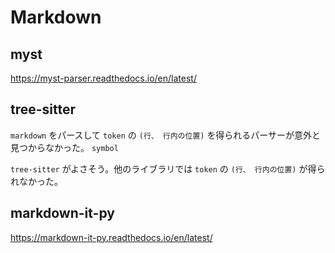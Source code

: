 # Markdown

## myst

<https://myst-parser.readthedocs.io/en/latest/>

## tree-sitter
`markdown` をパースして `token` の `(行、 行内の位置)` を得られるパーサーが意外と見つからなかった。
`symbol`

`tree-sitter` がよさそう。他のライブラリでは `token` の `(行、 行内の位置)` が得られなかった。

## markdown-it-py

<https://markdown-it-py.readthedocs.io/en/latest/>
